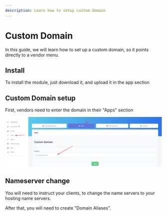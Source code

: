 ```yaml
---
description: Learn how to setup custom domain
---
```


# Custom Domain

In this guide, we will learn how to set up a custom domain, so it points directly to a vendor menu.&#x20;



## Install

To install the module, just download it, and upload it in the app section



## Custom Domain setup

First, vendors need to enter the domain in their "Apps" section

![](<../.gitbook/assets/CleanShot 2021-11-15 at 23.41.40@2x.png>)





## Nameserver change

You will need to instruct your clients, to change the name servers to your hosting name servers.&#x20;

After that, you will need to create "Domain Aliases". &#x20;

